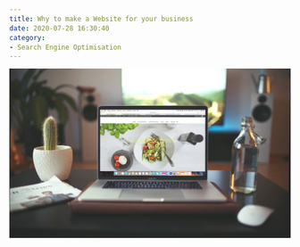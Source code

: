 ```yaml
---
title: Why to make a Website for your business
date: 2020-07-28 16:30:40
category:
- Search Engine Optimisation
---
```

![](/2020/07/28/Why-to-make-a-Website-for-your-business/head.jpg)
